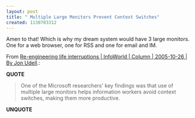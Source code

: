 ```yaml
---
layout: post
title: " Multiple Large Monitors Prevent Context Switches"
created: 1130703312
---
```

<p>Amen to that! Which is why my dream system would have 3 large monitors. One for a web browser, one for RSS and one for email and IM.</p>

<p>From <a href="http://www.infoworld.com/article/05/10/26/44OPstrategic_1.html">Re-engineering life interruptions | InfoWorld | Column | 2005-10-26 | By Jon Udell</a>.:</p>
<p><b>QUOTE</b></p><blockquote><p>One of the Microsoft researchers' key findings was that use of multiple large monitors helps information workers avoid context switches, making them more productive.</p></blockquote><p><b>UNQUOTE</b></p>



